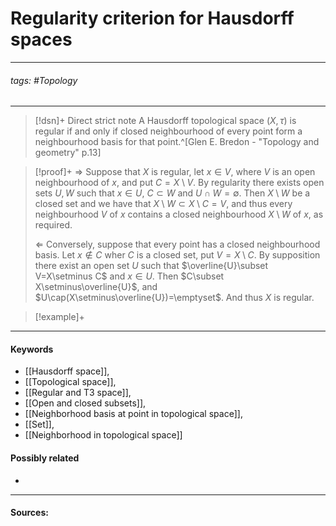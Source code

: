 # Regularity criterion for Hausdorff spaces
***
###### tags: #Topology 
***
>[!dsn]+ Direct strict note
>A Hausdorff topological space $(X,\tau)$ is regular if and only if closed neighbourhood of every point form a neighbourhood basis for that point.^[Glen E. Bredon - "Topology and geometry" p.13]

>[!proof]+
>$\Rightarrow$
>Suppose that $X$ is regular, let $x\in V$, where $V$ is an open neighbourhood of $x$, and put $C=X\setminus V$. By regularity there exists open sets $U,W$ such that $x\in U$, $C\subset W$ and $U\cap W=\emptyset$. Then $X\setminus W$ be a closed set and we have that $X\setminus W\subset X\setminus C=V$, and thus every neighbourhood $V$ of $x$ contains a closed neighbourhood $X\setminus W$ of $x$, as required.
>
>$\Leftarrow$
>Conversely, suppose that every point has a closed neighbourhood basis. Let $x\notin C$ wher $C$ is a closed set, put $V=X\setminus C$. By supposition there exist an open set $U$ such that $\overline{U}\subset V=X\setminus C$ and $x\in U$. Then $C\subset X\setminus\overline{U}$, and $U\cap(X\setminus\overline{U})=\emptyset$. And thus $X$ is regular.

>[!example]+ 
>
***
#### Keywords
- [[Hausdorff space]],
- [[Topological space]],
- [[Regular and T3 space]],
- [[Open and closed subsets]],
- [[Neighborhood basis at point in topological space]],
- [[Set]],
- [[Neighborhood in topological space]]
#### Possibly related
- 
***
#### Sources: